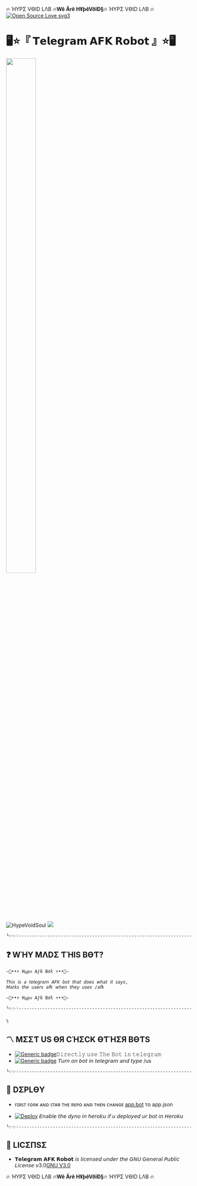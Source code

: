 🔥 ΉYPΣ VӨID LΛB 🔥__Wê Ärê H¥þêVðïÐ§__🔥 ΉYPΣ VӨID LΛB 🔥
[![Open Source Love svg3](https://badges.frapsoft.com/os/v3/open-source.svg?v=103)](https://github.com/ellerbrock/open-source-badges/)

# 🖥⭐️『 𝗧𝗲𝗹𝗲𝗴𝗿𝗮𝗺 𝗔𝗙𝗞 𝗥𝗼𝗯𝗼𝘁 』⭐️🖥
<p align="centre"><img  width="40%" height="60%" img src="https://telegra.ph/file/8e5be7f7bd1f93ef370b1.jpg" /></p>
<img align="centre" src="https://img.shields.io/badge/Made%20for-VSCode-1f425f.svg" alt="HypeVoidSoul"/>
<img align="centre" src="https://img.shields.io/badge/Maintained%3F-yes-green.svg"/>

```sh
╰✨✨♢--------------------------------------------------------------------♢✨✨╮
```

## ❓ WΉY MΛDΣ ƬΉIS BӨƬ?
```sh
—🚸••÷ Hყρҽ Aϝƙ Bσƚ ÷••🚸—

𝘛𝘩𝘪𝘴 𝘪𝘴 𝘢 𝘵𝘦𝘭𝘦𝘨𝘳𝘢𝘮 𝘈𝘍𝘒 𝘣𝘰𝘵 𝘵𝘩𝘢𝘵 𝘥𝘰𝘦𝘴 𝘸𝘩𝘢𝘵 𝘪𝘵 𝘴𝘢𝘺𝘴, 
𝘔𝘢𝘳𝘬𝘴 𝘵𝘩𝘦 𝘶𝘴𝘦𝘳𝘴 𝘢𝘧𝘬 𝘸𝘩𝘦𝘯 𝘵𝘩𝘦𝘺 𝘶𝘴𝘦𝘴 /𝘢𝘧𝘬

—🚸••÷ Hყρҽ Aϝƙ Bσƚ ÷••🚸—
```

```sh
╰✨✨♢--------------------------------------------------------------------♢✨✨╮
```
╮
## 〽️ MΣΣƬ US ӨЯ CΉΣCK ӨƬΉΣЯ BӨƬS
- [![Generic badge](https://img.shields.io/badge/YouTubeMusicDownloader-Vïå_ßð†-red.svg)](https://t.me/HVAfkBot)𝙳𝚒𝚛𝚎𝚌𝚝𝚕𝚢 𝚞𝚜𝚎 𝚃𝚑𝚎 𝙱𝚘𝚝 𝚒𝚗 𝚝𝚎𝚕𝚎𝚐𝚛𝚊𝚖
- [![Generic badge](https://img.shields.io/badge/𝙷𝚢𝚙𝚎𝚅𝚘𝚒𝚍𝙱𝚘𝚝-Vïå_ßð†-orange.svg)](https://t.me/HypeVoidBot) 𝘛𝘶𝘳𝘯 𝘰𝘯 𝘣𝘰𝘵 𝘪𝘯 𝘵𝘦𝘭𝘦𝘨𝘳𝘢𝘮 𝘢𝘯𝘥 𝘵𝘺𝘱𝘦 /us

```sh
╰✨✨♢--------------------------------------------------------------------♢✨✨╮
```

## 💠 DΣPLӨY
- ꜰɪʀꜱᴛ ꜰᴏʀᴋ ᴀɴᴅ ꜱᴛᴀʀ ᴛʜᴇ ʀᴇᴘᴏ ᴀɴᴅ ᴛʜᴇɴ ᴄʜᴀɴɢᴇ [app.bot](app.bot) ᴛᴏ app.json

- [![Deploy](https://www.herokucdn.com/deploy/button.svg)](https://heroku.com/deploy?template=https://github.com/HypeVoidSoul/AFK-Robot.git/tree/VOID) 𝘌𝘯𝘢𝘣𝘭𝘦 𝘵𝘩𝘦 𝘥𝘺𝘯𝘰 𝘪𝘯 𝘩𝘦𝘳𝘰𝘬𝘶 𝘪𝘧 𝘶 𝘥𝘦𝘱𝘭𝘰𝘺𝘦𝘥 𝘶𝘳 𝘣𝘰𝘵 𝘪𝘯 𝘏𝘦𝘳𝘰𝘬𝘶

```sh
╰✨✨♢--------------------------------------------------------------------♢✨✨╮
```

## 📜 LICΣПSΣ
- 𝗧𝗲𝗹𝗲𝗴𝗿𝗮𝗺 𝗔𝗙𝗞 𝗥𝗼𝗯𝗼𝘁 𝘪𝘴 𝘭𝘪𝘤𝘦𝘯𝘴𝘦𝘥 𝘶𝘯𝘥𝘦𝘳 𝘵𝘩𝘦 𝘎𝘕𝘜 𝘎𝘦𝘯𝘦𝘳𝘢𝘭 𝘗𝘶𝘣𝘭𝘪𝘤 𝘓𝘪𝘤𝘦𝘯𝘴𝘦 𝘷3.0[GNU V3.0](LICENSE)

🔥 ΉYPΣ VӨID LΛB 🔥__Wê Ärê H¥þêVðïÐ§__🔥 ΉYPΣ VӨID LΛB 🔥
